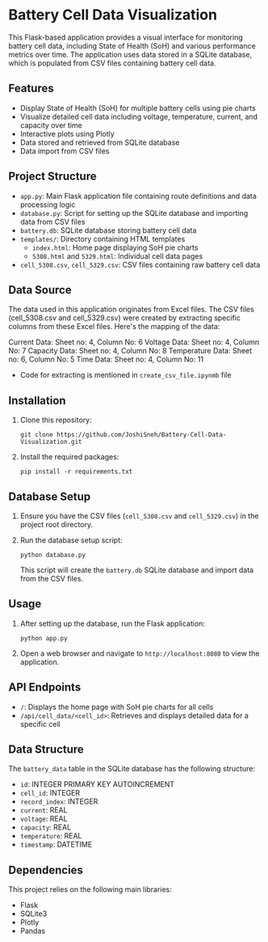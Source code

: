 # Battery Cell Data Visualization

This Flask-based application provides a visual interface for monitoring battery cell data, including State of Health (SoH) and various performance metrics over time. The application uses data stored in a SQLite database, which is populated from CSV files containing battery cell data.

## Features

- Display State of Health (SoH) for multiple battery cells using pie charts
- Visualize detailed cell data including voltage, temperature, current, and capacity over time
- Interactive plots using Plotly
- Data stored and retrieved from SQLite database
- Data import from CSV files

## Project Structure

- `app.py`: Main Flask application file containing route definitions and data processing logic
- `database.py`: Script for setting up the SQLite database and importing data from CSV files
- `battery.db`: SQLite database storing battery cell data
- `templates/`: Directory containing HTML templates
  - `index.html`: Home page displaying SoH pie charts
  - `5308.html` and `5329.html`: Individual cell data pages
- `cell_5308.csv`, `cell_5329.csv`: CSV files containing raw battery cell data

## Data Source
The data used in this application originates from Excel files. The CSV files (cell_5308.csv and cell_5329.csv) were created by extracting specific columns from these Excel files. Here's the mapping of the data:

Current Data: Sheet no: 4, Column No: 6
Voltage Data: Sheet no: 4, Column No: 7
Capacity Data: Sheet no: 4, Column No: 8
Temperature Data: Sheet no: 6, Column No: 5
Time Data: Sheet no: 4, Column No: 11

- Code for extracting is mentioned in `create_csv_file.ipynmb` file

## Installation

1. Clone this repository:
   ```
   git clone https://github.com/JoshiSneh/Battery-Cell-Data-Visualization.git
   ```

3. Install the required packages:
   ```
   pip install -r requirements.txt
   ```

## Database Setup

1. Ensure you have the CSV files (`cell_5308.csv` and `cell_5329.csv`) in the project root directory.

2. Run the database setup script:
   ```
   python database.py
   ```

   This script will create the `battery.db` SQLite database and import data from the CSV files.

## Usage

1. After setting up the database, run the Flask application:
   ```
   python app.py
   ```

2. Open a web browser and navigate to `http://localhost:8080` to view the application.

## API Endpoints

- `/`: Displays the home page with SoH pie charts for all cells
- `/api/cell_data/<cell_id>`: Retrieves and displays detailed data for a specific cell

## Data Structure

The `battery_data` table in the SQLite database has the following structure:

- `id`: INTEGER PRIMARY KEY AUTOINCREMENT
- `cell_id`: INTEGER
- `record_index`: INTEGER
- `current`: REAL
- `voltage`: REAL
- `capacity`: REAL
- `temperature`: REAL
- `timestamp`: DATETIME

## Dependencies

This project relies on the following main libraries:
- Flask
- SQLite3
- Plotly
- Pandas
